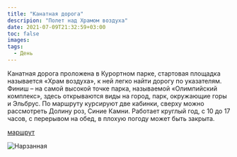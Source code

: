 ```yaml
---
title: "Канатная дорога"
descripion: "Полет над Храмом воздуха"
date: 2021-07-09T21:32:59+03:00
toc: false
images:
tags:
  - День
---
```


Канатная дорога проложена в Курортном парке, стартовая площадка называется &laquo;Храм воздуха&raquo;, к ней легко найти дорогу по указателям. Финиш &ndash; на самой высокой точке парка, называемой &laquo;Олимпийский комплекс&raquo;, здесь открываются виды на город, парк, окружающие горы и Эльбрус. По маршруту курсируют две кабинки, сверху можно рассмотреть Долину роз, Синие Камни. Работает круглый год, с 10 до 17 часов, с перерывом на обед, в плохую погоду может быть закрыта.

  [маршрут](https://goo.gl/maps/Un2otLsA4Zfvs43d7)

  ![Нарзанная](/img/kanatnaya-doroga-700x465.jpg)
